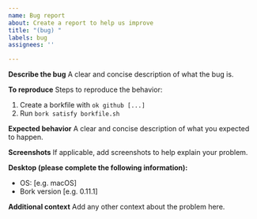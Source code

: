 ```yaml
---
name: Bug report
about: Create a report to help us improve
title: "(bug) "
labels: bug
assignees: ''

---
```


**Describe the bug**
A clear and concise description of what the bug is.

**To reproduce**
Steps to reproduce the behavior:
1. Create a borkfile with `ok github [...]`
2. Run `bork satisfy borkfile.sh`

**Expected behavior**
A clear and concise description of what you expected to happen.

**Screenshots**
If applicable, add screenshots to help explain your problem.

**Desktop (please complete the following information):**
 - OS: [e.g. macOS]
 - Bork version [e.g. 0.11.1]

**Additional context**
Add any other context about the problem here.
